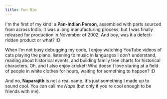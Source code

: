 ```yaml
---
title: Fun Bio
---
```


<!--
This website is only meant to showcase the work and and skills of the author,
on a professional level. It also has a blog, containing the author's observations
and opinions on various topics. The views expressed are the author's own.
Copyright (C) 2025  T L Naparajith

This program is free software: you can redistribute it and/or modify
it under the terms of the GNU Affero General Public License Version 3 as published
by the Free Software Foundation.

This program is distributed in the hope that it will be useful,
but WITHOUT ANY WARRANTY; without even the implied warranty of
MERCHANTABILITY or FITNESS FOR A PARTICULAR PURPOSE.  See the
GNU Affero General Public License for more details.

You should have received a copy of the GNU Affero General Public License
along with this program.  If not, see <https://www.gnu.org/licenses/agpl-3.0.txt>.

Contact me through electronic mail: <naparajith@duck.com>
-->

I'm the first of my kind: a **Pan-Indian Person**, assembled with parts sourced
from across India. It was a long manufacturing process, but I was finally
released for production in November of 2002. And boy, was it a defect-ridden
product or what? :D

When I'm not busy debugging my code, I enjoy watching YouTube videos of cats
playing the piano, listening to music in languages I don't understand, reading
about historical events, and building family tree charts for historical
characters. Oh, and I also enjoy cricket! Who doesn't love staring at a field of
people in white clothes for hours, waiting for something to happen? :D

And no, **Naparajith** is not a real name. It's just something I made up to
sound cool. You can call me _Naps_ (but only if you're cool enough to be friends
with me).
